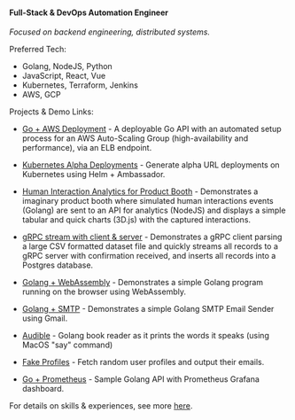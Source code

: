 #### Full-Stack & DevOps Automation Engineer

_Focused on backend engineering, distributed systems._

Preferred Tech:

- Golang, NodeJS, Python
- JavaScript, React, Vue
- Kubernetes, Terraform, Jenkins
- AWS, GCP

Projects & Demo Links:

- [Go + AWS Deployment](https://github.com/josue/demo-go-api-aws-asg) - A deployable Go API with an automated setup process for an AWS Auto-Scaling Group (high-availability and performance), via an ELB endpoint.

- [Kubernetes Alpha Deployments](https://github.com/josue/k8s-alpha-deployments) - Generate alpha URL deployments on Kubernetes using Helm + Ambassador.

- [Human Interaction Analytics for Product Booth](https://github.com/josue/product-interaction-analytics-demo) - Demonstrates a imaginary product booth where simulated human interactions events (Golang) are sent to an API for analytics (NodeJS) and displays a simple tabular and quick charts (3D.js) with the captured interactions.

- [gRPC stream with client & server](https://github.com/josue/golang-grpc-stream-demo) - Demonstrates a gRPC client parsing a large CSV formatted dataset file and quickly streams all records to a gRPC server with confirmation received, and inserts all records into a Postgres database.

- [Golang + WebAssembly](https://github.com/josue/golang-wasm) - Demonstrates a simple Golang program running on the browser using WebAssembly.

- [Golang + SMTP](https://github.com/josue/mailer) - Demonstrates a simple Golang SMTP Email Sender using Gmail.

- [Audible](https://gist.github.com/josue/62379312c6c9828291b9341714199108) - Golang book reader as it prints the words it speaks (using MacOS "say" command)

- [Fake Profiles](https://gist.github.com/josue/d5271bdfb36e1fad8e07b6ad9cd97629) - Fetch random user profiles and output their emails.

- [Go + Prometheus](https://github.com/josue/golang-prometheus) - Sample Golang API with Prometheus Grafana dashboard.

For details on skills & experiences, see more [here](http://josue.io/).
